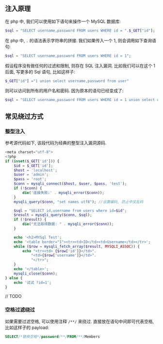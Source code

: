 ## 注入原理

在 php 中, 我们可以使用如下语句来操作一个 MySQL 数据库:

```php
$sql = "SELECT username,password FROM users WHERE id = ".$_GET["id"];
```

在 php 中, `.` 的语法表示字符串的拼接. 我们如果传入一个 1, 则会调用如下查询语句:

```php
$sql = "SELECT username,password FROM users WHERE id = 1";
```

假设程序没有做任何的过滤和限制, 则存在 SQL 注入漏洞. 比如我们可以在这个 1 后面, 写更多的 Sql 语句, 比如这样子:

```php
$_GET["id"] ="1 union select username,password from user"
```

则可以访问到所有的用户名和密码. 因为原本的语句已经变成了:

```php
$sql = "SELECT username,password FROM users WHERE id = 1 union select username,password from user;"
```

## 常见绕过方式

### 整型注入

参考源代码如下, 该段代码为经典的整型注入漏洞源码.

```php
<meta charset="utf-8">
<?php
if (isset($_GET['id'])) {
    $id = $_GET['id'];
    $host = 'localhost';
    $user = 'admin';
    $pass = 'root';
    $conn = mysqli_connect($host, $user, $pass, 'test');
    if (!$conn) {
        die('连接失败:' . mysqli_error($conn));
    }
    mysqli_query($conn, "set names utf8"); //设置编码, 防止中文乱码

    $sql = "SELECT id,username from users where id=$id";
    $result = mysqli_query($conn, $sql);
    if (!$result) {
        die("无法取得数据: " . mysqli_error($conn));
    }

    echo '<h2>MYSql Test';
    echo '<table border="1"><tr><td>ID</td><td>Username</td></tr>';
    while ($row = mysqli_fetch_array($result, MYSQLI_ASSOC)) {
        echo "<tr><td> {$row['id']}</td>".
            "<td>{$row['username']}</td>".
            "</tr>";
    }
    echo '</table>';
    mysqli_close($conn);
} else {
    echo '试试 ?id=1';
}
```

// TODO
### 空格过滤绕过

如果需要过滤空格, 可以使用注释 `/**/` 来绕过. 直接放在语句中间即可代表空格, 比如这样子的 payload:

```sql
SELECT/*替换空格*/password/**/FROM/**/Members
```